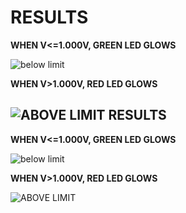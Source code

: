 
**RESULTS**
===

**WHEN V<=1.000V, GREEN LED GLOWS**

![below limit](https://user-images.githubusercontent.com/98827063/157216440-c6a54892-0dd2-43d3-8678-e9e8117464a8.jpg)

**WHEN V>1.000V, RED LED GLOWS**

![ABOVE LIMIT](https://user-images.githubusercontent.com/98827063/157216627-a508d114-1c6d-41ab-9d9f-30d2b7f92e43.jpg)
**RESULTS**
---

**WHEN V<=1.000V, GREEN LED GLOWS**

![below limit](https://user-images.githubusercontent.com/98827063/157216440-c6a54892-0dd2-43d3-8678-e9e8117464a8.jpg)

**WHEN V>1.000V, RED LED GLOWS**

![ABOVE LIMIT](https://user-images.githubusercontent.com/98827063/157216627-a508d114-1c6d-41ab-9d9f-30d2b7f92e43.jpg)
